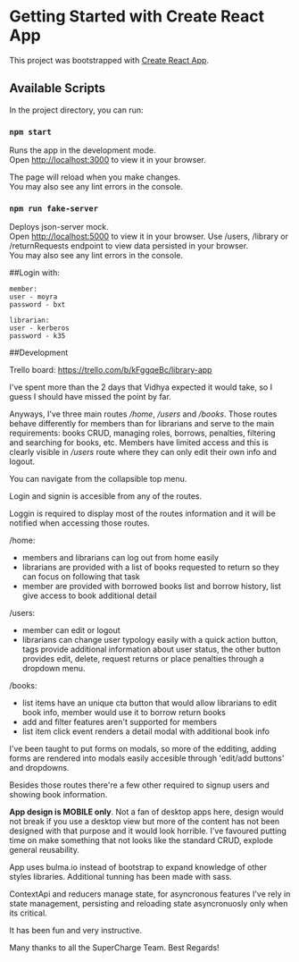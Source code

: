 # Getting Started with Create React App
This project was bootstrapped with [Create React App](https://github.com/facebook/create-react-app).

## Available Scripts
 
In the project directory, you can run:

### `npm start`  

Runs the app in the development mode.\
Open [http://localhost:3000](http://localhost:3000) to view it in your browser.

The page will reload when you make changes.\
You may also see any lint errors in the console.

### `npm run fake-server`

Deploys json-server mock.\
Open [http://localhost:5000](http://localhost:5000) to view it in your browser.
Use /users, /library or /returnRequests endpoint to view data persisted in your browser.\
You may also see any lint errors in the console.  

##Login with:

    member:
    user - moyra
    password - bxt
      
    librarian:
    user - kerberos
    password - k35

##Development

Trello board: https://trello.com/b/kFggqeBc/library-app

I've spent more than the 2 days that Vidhya expected it would take, so I guess I should have missed the point by far.

Anyways, I've three main routes */home*, */users* and */books*. Those routes behave differently for members than for librarians and serve to the main requirements: books CRUD, managing roles, borrows, penalties, filtering and searching for books, etc. Members have limited access and this is clearly visible in */users* route where they can only edit their own info and logout.

You can navigate from the collapsible top menu.

Login and signin is accesible from any of the routes.

Loggin is required to display most of the routes information and it will be notified when accessing those routes.

/home:
- members and librarians can log out from home easily
- librarians are provided with a list of books requested to return so they can focus on following that task
- member are provided with borrowed books list and borrow history, list give access to book additional detail

/users:
- member can edit or logout
- librarians can change user typology easily with a quick action button, tags provide additional information about user status, the other button provides edit, delete, request returns or place penalties through a dropdown menu.

/books: 
- list items have an unique cta button that would allow librarians to edit book info, member would use it to borrow return books
- add and filter features aren't supported for members
- list item click event renders a detail modal with additional book info

I've been taught to put forms on modals, so more of the edditing, adding forms are rendered into modals easily accesible through 'edit/add buttons' and dropdowns.

Besides those routes there're a few other required to signup users and showing book information.

**App design is MOBILE only**. Not a fan of desktop apps here, design would not break if you use a desktop view but more of the content has not been designed with that purpose and it would look horrible. I've favoured putting time on make something that not looks like the standard CRUD, explode general reusability.

App uses bulma.io instead of bootstrap to expand knowledge of other styles libraries. Additional tunning has been made with sass.

ContextApi and reducers manage state, for asyncronous features I've rely in state management, persisting and reloading state asyncronuosly only when its critical.

It has been fun and very instructive.

Many thanks to all the SuperCharge Team. Best Regards!

